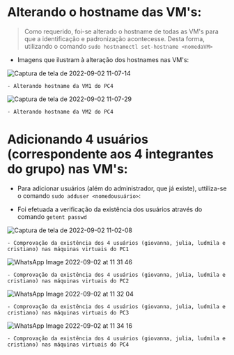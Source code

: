 # Alterando o hostname das VM's:

> Como requerido, foi-se alterado o hostname de todas as VM's para que a identificação e padronização acontecesse. Desta forma, utilizando o comando ```sudo hostnamectl set-hostname <nomedaVM>```
  
  * Imagens que ilustram à alteração dos hostnames nas VM's:
  
  ![Captura de tela de 2022-09-02 11-07-14](https://user-images.githubusercontent.com/80183918/188167058-2d43c6c9-f309-442e-ba95-bc393e7ecfdf.png)
    
    - Alterando hostname da VM1 do PC4
  
  ![Captura de tela de 2022-09-02 11-07-29](https://user-images.githubusercontent.com/80183918/188167079-1f5b4645-fb9e-4a8d-8ec7-09e493072826.png)    
   
    - Alterando hostname da VM2 do PC4
  
# Adicionando 4 usuários (correspondente aos 4 integrantes do grupo) nas VM's:
  
 * Para adicionar usuários (além do administrador, que já existe), uttiliza-se o comando ```sudo adduser <nomedousuário>```:

 * Foi efetuada a verificação da existência dos usuários através do comando ```getent passwd```
  
  ![Captura de tela de 2022-09-02 11-02-08](https://user-images.githubusercontent.com/80183918/188167392-63051288-d16d-4fc7-817d-a655bbe676a5.png)
    
    - Comprovação da existência dos 4 usuários (giovanna, julia, ludmila e cristiano) nas máquinas virtuais do PC1
  
  
  ![WhatsApp Image 2022-09-02 at 11 31 46](https://user-images.githubusercontent.com/80183918/188172594-af1aa6d2-2695-4e1e-85e4-54b0cc2f0b89.jpeg)
  
    - Comprovação da existência dos 4 usuários (giovanna, julia, ludmila e cristiano) nas máquinas virtuais do PC2
  
  
  ![WhatsApp Image 2022-09-02 at 11 32 04](https://user-images.githubusercontent.com/80183918/188172600-229d9748-1859-464a-85ea-946a5423d50e.jpeg)
  
    - Comprovação da existência dos 4 usuários (giovanna, julia, ludmila e cristiano) nas máquinas virtuais do PC3
  
  
  ![WhatsApp Image 2022-09-02 at 11 34 16](https://user-images.githubusercontent.com/80183918/188172612-475a6dc9-934d-44c5-ab73-2eca91602155.jpeg)
  
    - Comprovação da existência dos 4 usuários (giovanna, julia, ludmila e cristiano) nas máquinas virtuais do PC4



    
  
  


